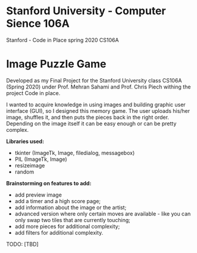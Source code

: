 # Stanford University - Computer Sience 106A
Stanford - Code in Place spring 2020 CS106A

# Image Puzzle Game

Developed as my Final Project for the Stanford University class CS106A (Spring 2020) under Prof. Mehran Sahami and Prof. Chris Piech withing the project Code in place.  

I wanted to acquire knowledge in using images and building graphic user interface (GUI), so I designed this memory game.
The user uploads his/her image, shuffles it, and then puts the pieces back in the right order. Depending on the image itself it can be easy enough or can be pretty complex.

**Libraries used:**
- tkinter (ImageTk, Image, filedialog, messagebox)
- PIL (ImageTk, Image)
- resizeimage
- random

**Brainstorming on features to add:**

- add preview image
- add a timer and a high score page;
- add information about the image or the artist;
- advanced version where only certain moves are available - like you can only swap two tiles that are currently touching;
- add more pieces for additional complexity;
- add filters for additional complexity.

TODO:
 [TBD]
